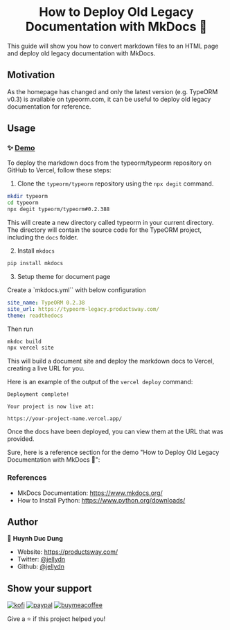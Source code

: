 <h1 align="center">How to Deploy Old Legacy Documentation with MkDocs 👋</h1>
<p>This guide will show you how to convert markdown files to an HTML page and deploy old legacy documentation with MkDocs.</p>

## Motivation

As the homepage has changed and only the latest version (e.g. TypeORM v0.3) is available on typeorm.com, it can be useful to deploy old legacy documentation for reference.

## Usage

### ✨ [Demo](https://typeorm-02-38.onrender.com/)

To deploy the markdown docs from the typeorm/typeorm repository on GitHub to Vercel, follow these steps:

1. Clone the `typeorm/typeorm` repository using the `npx degit` command.

```sh
mkdir typeorm
cd typeorm
npx degit typeorm/typeorm#0.2.388
```

This will create a new directory called typeorm in your current directory. The directory will contain the source code for the TypeORM project, including the `docs` folder.

2. Install `mkdocs`

```sh
pip install mkdocs
```

3. Setup theme for document page

Create a `mkdocs.yml`` with below configuration

```yml
site_name: TypeORM 0.2.38
site_url: https://typeorm-legacy.productsway.com/
theme: readthedocs
```

Then run

```sh
mkdoc build
npx vercel site
```

This will build a document site and deploy the markdown docs to Vercel, creating a live URL for you.

Here is an example of the output of the `vercel deploy` command:

```
Deployment complete!

Your project is now live at:

https://your-project-name.vercel.app/
```

Once the docs have been deployed, you can view them at the URL that was provided.

Sure, here is a reference section for the demo "How to Deploy Old Legacy Documentation with MkDocs 👋":

### References

- MkDocs Documentation: https://www.mkdocs.org/
- How to Install Python: https://www.python.org/downloads/

## Author

👤 **Huynh Duc Dung**

- Website: https://productsway.com/
- Twitter: [@jellydn](https://twitter.com/jellydn)
- Github: [@jellydn](https://github.com/jellydn)

## Show your support

[![kofi](https://img.shields.io/badge/Ko--fi-F16061?style=for-the-badge&logo=ko-fi&logoColor=white)](https://ko-fi.com/dunghd)
[![paypal](https://img.shields.io/badge/PayPal-00457C?style=for-the-badge&logo=paypal&logoColor=white)](https://paypal.me/dunghd)
[![buymeacoffee](https://img.shields.io/badge/Buy_Me_A_Coffee-FFDD00?style=for-the-badge&logo=buy-me-a-coffee&logoColor=black)](https://www.buymeacoffee.com/dunghd)

Give a ⭐️ if this project helped you!
